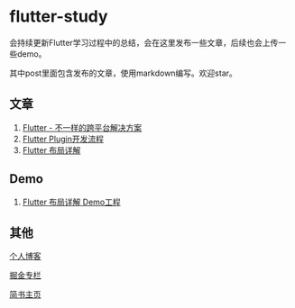 # flutter-study

会持续更新Flutter学习过程中的总结，会在这里发布一些文章，后续也会上传一些demo。

其中post里面包含发布的文章，使用markdown编写。欢迎star。


## 文章

1. [Flutter - 不一样的跨平台解决方案](https://github.com/yang7229693/flutter-study/blob/master/post/1.%20Flutter%20%E4%B8%8D%E4%B8%80%E6%A0%B7%E7%9A%84%E8%B7%A8%E5%B9%B3%E5%8F%B0%E8%A7%A3%E5%86%B3%E6%96%B9%E6%A1%88.md)
2. [Flutter Plugin开发流程](https://github.com/yang7229693/flutter-study/blob/master/post/2.%20Flutter%20Plugin%E5%BC%80%E5%8F%91%E6%B5%81%E7%A8%8B.md)
3. [Flutter 布局详解](https://github.com/yang7229693/flutter-study/blob/master/post/3.%20Flutter%20%E5%B8%83%E5%B1%80%E8%AF%A6%E8%A7%A3.md)


## Demo

1. [Flutter 布局详解 Demo工程](https://github.com/yang7229693/flutter-study/tree/master/demo/3.%20Flutter%E5%B8%83%E5%B1%80)

## 其他

[个人博客](http://whysodiao.com)

[掘金专栏](https://juejin.im/user/5ad0162df265da2397074520/posts)

[简书主页](https://www.jianshu.com/u/312aad1f1c8b)